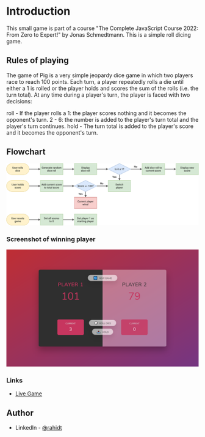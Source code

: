 # Introduction

This small game is part of a course "The Complete JavaScript Course 2022: From Zero to Expert!" by Jonas Schmedtmann. This is a simple roll dicing game.

## Rules of playing

The game of Pig is a very simple jeopardy dice game in which two players race to reach 100 points. Each turn, a player repeatedly rolls a die until either a 1 is rolled or the player holds and scores the sum of the rolls (i.e. the turn total). At any time during a player's turn, the player is faced with two decisions:

roll - If the player rolls a
1: the player scores nothing and it becomes the opponent's turn.
2 - 6: the number is added to the player's turn total and the player's turn continues.
hold - The turn total is added to the player's score and it becomes the opponent's turn.

## Flowchart

![Flowchart](images/pig-game-flowchart.png)

### Screenshot of winning player

![Screenshot](images/Screenshot.png)

### Links

- [Live Game](https://piggame-rahidt.netlify.app/)

## Author

- LinkedIn - [@rahidt](https://www.linkedin.com/in/rahidt/)
